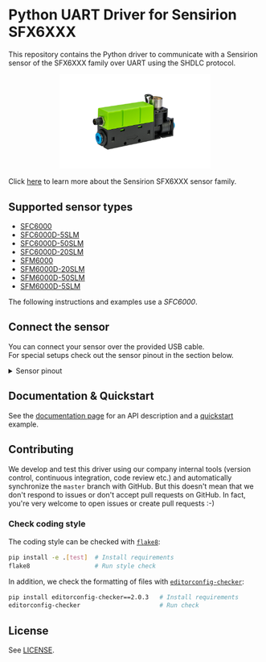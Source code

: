 # Python UART Driver for Sensirion SFX6XXX

This repository contains the Python driver to communicate with a Sensirion sensor of the SFX6XXX family over UART using the SHDLC protocol.

<center><img src="images/product-image-sfx6xxx.png" width="300px"></center>

Click [here](https://sensirion.com/sfc6000) to learn more about the Sensirion SFX6XXX sensor family.



## Supported sensor types

- [SFC6000](https://sensirion.com/products/catalog/SFC6000/)
- [SFC6000D-5SLM](https://sensirion.com/products/catalog/SFC6000D-5slm/)
- [SFC6000D-50SLM](https://sensirion.com/products/catalog/SFC6000D-50slm/)
- [SFC6000D-20SLM](https://sensirion.com/products/catalog/SFC6000D-20slm/)
- [SFM6000](https://sensirion.com/products/catalog/SFM6000)
- [SFM6000D-20SLM](https://sensirion.com/products/catalog/SFM6000D-20slm)
- [SFM6000D-50SLM](https://sensirion.com/products/catalog/SFM6000D-50slm)
- [SFM6000D-5SLM](https://sensirion.com/products/catalog/SFM6000D-5slm)

The following instructions and examples use a *SFC6000*.



## Connect the sensor

You can connect your sensor over the provided USB cable.  
For special setups check out the sensor pinout in the section below.

<details><summary>Sensor pinout</summary>
<p>
<img src="images/product-pinout-sfx6xxx.png" width="300px">

| *Pin* | *Cable Color* | *Name* | *Description*  | *Comments* |
|-------|---------------|:------:|----------------|------------|
| 1 | brown | VDD | Supply Voltage | +24V
| 2 | white | D+ |  | 
| 3 | black | D- |  | 
| 4 | blue | GND | Ground | 


</p>
</details>

## Documentation & Quickstart

See the [documentation page](https://sensirion.github.io/python-uart-sfx6xxx) for an API description and a 
[quickstart](https://sensirion.github.io/python-uart-sfx6xxx/execute-measurements.html) example.


## Contributing

We develop and test this driver using our company internal tools (version
control, continuous integration, code review etc.) and automatically
synchronize the `master` branch with GitHub. But this doesn't mean that we
don't respond to issues or don't accept pull requests on GitHub. In fact,
you're very welcome to open issues or create pull requests :-)

### Check coding style

The coding style can be checked with [`flake8`](http://flake8.pycqa.org/):

```bash
pip install -e .[test]  # Install requirements
flake8                  # Run style check
```

In addition, we check the formatting of files with
[`editorconfig-checker`](https://editorconfig-checker.github.io/):

```bash
pip install editorconfig-checker==2.0.3   # Install requirements
editorconfig-checker                      # Run check
```

## License

See [LICENSE](LICENSE).
